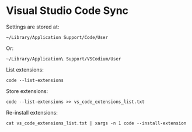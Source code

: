 # Visual Studio Code Sync

Settings are stored at:

	~/Library/Application Support/Code/User

Or:

	~/Library/Application\ Support/VSCodium/User

List extensions:

	code --list-extensions

Store extensions:

	code --list-extensions >> vs_code_extensions_list.txt

Re-install extensions:

	cat vs_code_extensions_list.txt | xargs -n 1 code --install-extension
